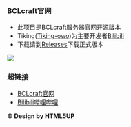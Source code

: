 ### BCLcraft官网

- 此项目是BCLcraft服务器官网开源版本
- Tiking([Tiking-owo](https://github.com/Tiking-owo/))为主要开发者[Bilibili](https://space.bilibili.com/432065554)
- 下载请到[Releases](https://github.com/BclCraft/NewBCL-official-website/releases)下载正式版本


![](https://s1.imagehub.cc/images/2024/02/04/fc21a5262cecec005d2ced1a80b2160e.md.png)
### 超链接
- [BCLcraft官网](http://www.bclcraft.com/)
- [Bilibili哔哩哔哩](https://space.bilibili.com/594581297)

  
**© Design by HTML5UP**
